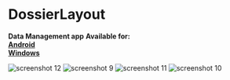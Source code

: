 # DossierLayout
**Data Management app**
**Available for:<br/>**
**[Android](https://play.google.com/store/apps/details?id=com.InversePalindrome.DossierLayout)</br>**
**[Windows](https://www.microsoft.com/store/apps/9P5WCK02M21Q)</br>**

![screenshot 12](https://user-images.githubusercontent.com/26044298/36607217-f8d94c64-1893-11e8-9531-6aa2aaf5ac28.png)
![screenshot 9](https://user-images.githubusercontent.com/26044298/36606581-222270e8-1892-11e8-925a-b038d8043a43.png)
![screenshot 11](https://user-images.githubusercontent.com/26044298/36606274-3a1d2842-1891-11e8-925c-256f0b088b2f.png)
![screenshot 10](https://user-images.githubusercontent.com/26044298/36606591-2be50028-1892-11e8-8982-4456b5c22b5c.png)
